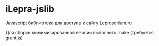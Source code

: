 iLepra-jslib
============

Javascript библиотека для доступа к сайту Leprosorium.ru  
  
Для сборки минимизированной версии выполнить make (требуется grunt.js)